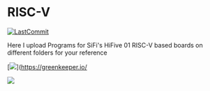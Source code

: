 # RISC-V

[![LastCommit](https://img.shields.io/github/last-commit/balaji303/RISC-V.svg?style=social)](https://github.com/balaji303/RISC-V/commits/master)

Here I upload Programs for SiFi's HiFive 01 RISC-V based boards on different folders for your reference

[![](https://badges.greenkeeper.io/nRFCloud/aws-lambda-logging.svg)](https://greenkeeper.io/


<a href="https://opencollective.com/shields#backers" target="_blank"><img src="https://opencollective.com/shields/backers.svg?width=890"></a>
